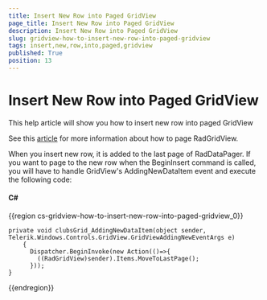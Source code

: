 ```yaml
---
title: Insert New Row into Paged GridView
page_title: Insert New Row into Paged GridView
description: Insert New Row into Paged GridView
slug: gridview-how-to-insert-new-row-into-paged-gridview
tags: insert,new,row,into,paged,gridview
published: True
position: 13
---
```


# Insert New Row into Paged GridView

This help article will show you how to insert new row into paged GridView

See this [article](FDBBFA08-24CE-4FE6-AFEE-DAFEC25A9C0D#Paging_RadGridView) for more information about how to page RadGridView.
        

When you insert new row, it is added to the last page of RadDataPager. If you want to page to the new row when the BeginInsert command is called, you will have to handle GridView's AddingNewDataItem event and execute the following code:
        

#### __C#__

{{region cs-gridview-how-to-insert-new-row-into-paged-gridview_0}}

	private void clubsGrid_AddingNewDataItem(object sender, Telerik.Windows.Controls.GridView.GridViewAddingNewEventArgs e)
	    {
	      Dispatcher.BeginInvoke(new Action(()=>{
	        ((RadGridView)sender).Items.MoveToLastPage();
	      }));
	}
{{endregion}}


